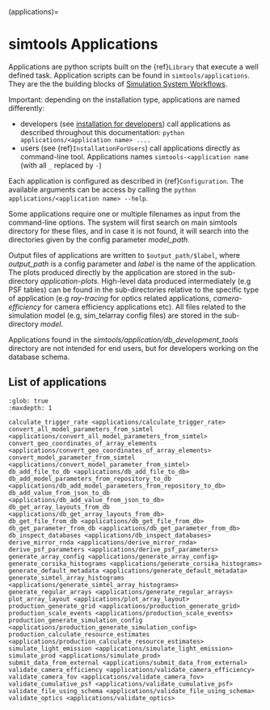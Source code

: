 (applications)=

# simtools Applications

Applications are python scripts built on the {ref}`Library` that execute a well defined task.
Application scripts can be found in `simtools/applications`.
They are the the building blocks of [Simulation System Workflows](https://github.com/gammasim/workflows).

Important: depending on the installation type, applications are named differently:

- developers (see [installation for developers](../developer-guide/getting_started.md#devinstallationfordevelopers)) call applications as described throughout this documentation: `python applications/<application name> ....`
- users (see {ref}`InstallationForUsers`) call applications directly as command-line tool. Applications names `simtools-<application name` (with all `_` replaced by `-`)

Each application is configured as described in {ref}`Configuration`.
The available arguments can be access by calling the `python applications/<application name> --help`.

Some applications require one or multiple filenames as input from the command-line options. The system will
first search on main simtools directory for these files, and in case it is not found, it will
search into the directories given by the config parameter *model_path*.

Output files of applications are written to `$output_path/$label`, where
*output_path* is a config parameter and *label* is the name of the application. The plots
produced directly by the application are stored in the sub-directory *application-plots*.
High-level data produced intermediately (e.g PSF tables) can be found in the sub-directories relative to
the specific type of application (e.g *ray-tracing* for optics related applications,
*camera-efficiency* for camera efficiency applications etc). All files related to the simulation model (e.g,
sim_telarray config files) are stored in the sub-directory *model*.

Applications found in the *simtools/application/db_development_tools* directory are not intended for
end users, but for developers working on the database schema.

## List of applications

```{toctree}
:glob: true
:maxdepth: 1

calculate_trigger_rate <applications/calculate_trigger_rate>
convert_all_model_parameters_from_simtel <applications/convert_all_model_parameters_from_simtel>
convert_geo_coordinates_of_array_elements <applications/convert_geo_coordinates_of_array_elements>
convert_model_parameter_from_simtel <applications/convert_model_parameter_from_simtel>
db_add_file_to_db <applications/db_add_file_to_db>
db_add_model_parameters_from_repository_to_db <applications/db_add_model_parameters_from_repository_to_db>
db_add_value_from_json_to_db <applications/db_add_value_from_json_to_db>
db_get_array_layouts_from_db <applications/db_get_array_layouts_from_db>
db_get_file_from_db <applications/db_get_file_from_db>
db_get_parameter_from_db <applications/db_get_parameter_from_db>
db_inspect_databases <applications/db_inspect_databases>
derive_mirror_rnda <applications/derive_mirror_rnda>
derive_psf_parameters <applications/derive_psf_parameters>
generate_array_config <applications/generate_array_config>
generate_corsika_histograms <applications/generate_corsika_histograms>
generate_default_metadata <applications/generate_default_metadata>
generate_simtel_array_histograms <applications/generate_simtel_array_histograms>
generate_regular_arrays <applications/generate_regular_arrays>
plot_array_layout <applications/plot_array_layout>
production_generate_grid <applications/production_generate_grid>
production_scale_events <applications/production_scale_events>
production_generate_simulation_config <applications/production_generate_simulation_config>
production_calculate_resource_estimates <applications/production_calculate_resource_estimates>
simulate_light_emission <applications/simulate_light_emission>
simulate_prod <applications/simulate_prod>
submit_data_from_external <applications/submit_data_from_external>
validate_camera_efficiency <applications/validate_camera_efficiency>
validate_camera_fov <applications/validate_camera_fov>
validate_cumulative_psf <applications/validate_cumulative_psf>
validate_file_using_schema <applications/validate_file_using_schema>
validate_optics <applications/validate_optics>
```
